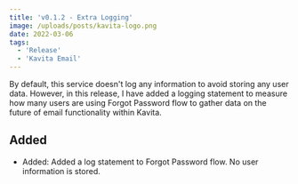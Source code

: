 ```yaml
---
title: 'v0.1.2 - Extra Logging'
image: /uploads/posts/kavita-logo.png
date: 2022-03-06
tags:
  - 'Release'
  - 'Kavita Email'
---
```


By default, this service doesn't log any information to avoid storing any user data. However, in this release, I have added a logging statement to measure how many users are using Forgot Password flow to gather data on the future of email functionality within Kavita.

## Added
- Added: Added a log statement to Forgot Password flow. No user information is stored. 
